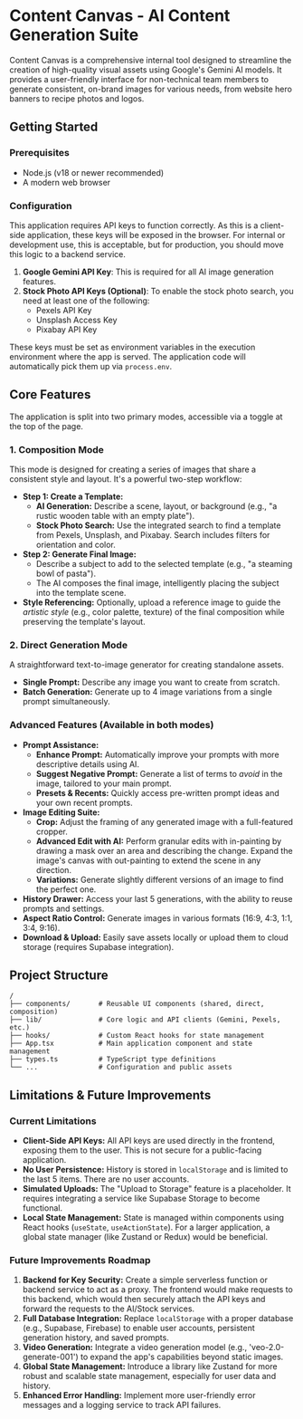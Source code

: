 
# Content Canvas - AI Content Generation Suite

Content Canvas is a comprehensive internal tool designed to streamline the creation of high-quality visual assets using Google's Gemini AI models. It provides a user-friendly interface for non-technical team members to generate consistent, on-brand images for various needs, from website hero banners to recipe photos and logos.

## Getting Started

### Prerequisites
-   Node.js (v18 or newer recommended)
-   A modern web browser

### Configuration
This application requires API keys to function correctly. As this is a client-side application, these keys will be exposed in the browser. For internal or development use, this is acceptable, but for production, you should move this logic to a backend service.

1.  **Google Gemini API Key**: This is required for all AI image generation features.
2.  **Stock Photo API Keys (Optional)**: To enable the stock photo search, you need at least one of the following:
    -   Pexels API Key
    -   Unsplash Access Key
    -   Pixabay API Key

These keys must be set as environment variables in the execution environment where the app is served. The application code will automatically pick them up via `process.env`.

## Core Features

The application is split into two primary modes, accessible via a toggle at the top of the page.

### 1. Composition Mode
This mode is designed for creating a series of images that share a consistent style and layout. It's a powerful two-step workflow:

-   **Step 1: Create a Template:**
    -   **AI Generation:** Describe a scene, layout, or background (e.g., "a rustic wooden table with an empty plate").
    -   **Stock Photo Search:** Use the integrated search to find a template from Pexels, Unsplash, and Pixabay. Search includes filters for orientation and color.
-   **Step 2: Generate Final Image:**
    -   Describe a subject to add to the selected template (e.g., "a steaming bowl of pasta").
    -   The AI composes the final image, intelligently placing the subject into the template scene.
-   **Style Referencing:** Optionally, upload a reference image to guide the *artistic style* (e.g., color palette, texture) of the final composition while preserving the template's layout.

### 2. Direct Generation Mode
A straightforward text-to-image generator for creating standalone assets.

-   **Single Prompt:** Describe any image you want to create from scratch.
-   **Batch Generation:** Generate up to 4 image variations from a single prompt simultaneously.

### Advanced Features (Available in both modes)

-   **Prompt Assistance:**
    -   **Enhance Prompt:** Automatically improve your prompts with more descriptive details using AI.
    -   **Suggest Negative Prompt:** Generate a list of terms to *avoid* in the image, tailored to your main prompt.
    -   **Presets & Recents:** Quickly access pre-written prompt ideas and your own recent prompts.
-   **Image Editing Suite:**
    -   **Crop:** Adjust the framing of any generated image with a full-featured cropper.
    -   **Advanced Edit with AI:** Perform granular edits with in-painting by drawing a mask over an area and describing the change. Expand the image's canvas with out-painting to extend the scene in any direction.
    -   **Variations:** Generate slightly different versions of an image to find the perfect one.
-   **History Drawer:** Access your last 5 generations, with the ability to reuse prompts and settings.
-   **Aspect Ratio Control:** Generate images in various formats (16:9, 4:3, 1:1, 3:4, 9:16).
-   **Download & Upload:** Easily save assets locally or upload them to cloud storage (requires Supabase integration).

## Project Structure
```
/
├── components/       # Reusable UI components (shared, direct, composition)
├── lib/              # Core logic and API clients (Gemini, Pexels, etc.)
├── hooks/            # Custom React hooks for state management
├── App.tsx           # Main application component and state management
├── types.ts          # TypeScript type definitions
└── ...               # Configuration and public assets
```

## Limitations & Future Improvements

### Current Limitations
-   **Client-Side API Keys:** All API keys are used directly in the frontend, exposing them to the user. This is not secure for a public-facing application.
-   **No User Persistence:** History is stored in `localStorage` and is limited to the last 5 items. There are no user accounts.
-   **Simulated Uploads:** The "Upload to Storage" feature is a placeholder. It requires integrating a service like Supabase Storage to become functional.
-   **Local State Management:** State is managed within components using React hooks (`useState`, `useActionState`). For a larger application, a global state manager (like Zustand or Redux) would be beneficial.

### Future Improvements Roadmap
1.  **Backend for Key Security:** Create a simple serverless function or backend service to act as a proxy. The frontend would make requests to this backend, which would then securely attach the API keys and forward the requests to the AI/Stock services.
2.  **Full Database Integration:** Replace `localStorage` with a proper database (e.g., Supabase, Firebase) to enable user accounts, persistent generation history, and saved prompts.
3.  **Video Generation:** Integrate a video generation model (e.g., 'veo-2.0-generate-001') to expand the app's capabilities beyond static images.
4.  **Global State Management:** Introduce a library like Zustand for more robust and scalable state management, especially for user data and history.
5.  **Enhanced Error Handling:** Implement more user-friendly error messages and a logging service to track API failures.